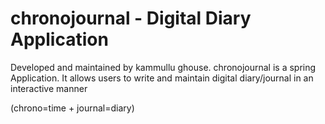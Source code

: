 # chronojournal - Digital Diary Application
Developed and maintained by kammullu ghouse. 
chronojournal is a spring Application. It allows users to write and maintain digital diary/journal in an interactive manner

(chrono=time + journal=diary)
